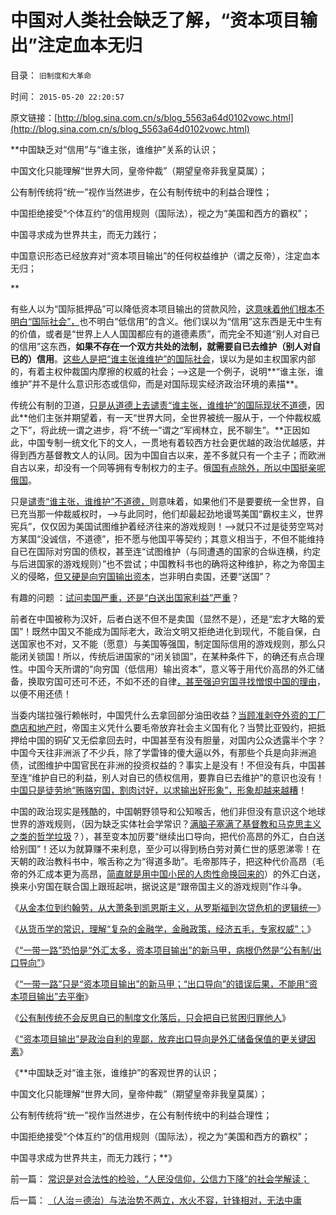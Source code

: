 # 中国对人类社会缺乏了解，“资本项目输出”注定血本无归

目录： `旧制度和大革命` 

时间： `2015-05-20 22:20:57` 

原文链接：[http://blog.sina.com.cn/s/blog_5563a64d0102vowc.html](http://blog.sina.com.cn/s/blog_5563a64d0102vowc.html)

**中国缺乏对“信用”与“谁主张，谁维护”关系的认识；

中国文化只能理解“世界大同，皇帝仲裁”（期望皇帝非我皇莫属）；

公有制传统将“统一”视作当然进步，在公有制传统中的利益合理性；

中国拒绝接受“个体互约”的信用规则（国际法），视之为“美国和西方的霸权”；

中国寻求成为世界共主，而无力践行；

中国意识形态已经放弃对“资本项目输出”的任何权益维护（谓之反帝），注定血本无归；

**

有些人以为“国际抵押品”可以降低资本项目输出的贷款风险，[这意味着他们根本不明白“国际社会”，](../../../2009/6/14/认清西方社会所谓的人权价值观的真相.md)也不明白“低信用”的含义。他们误以为“信用”这东西是无中生有的价值，或者是“世界上人人国国都应有的道德素质”，而完全不知道“别人对自已的信用”这东西，**如果不存在一个双方共处的法制，就需要自已去维护（别人对自已的）信用**。[这些人是把“谁主张谁维护”的国际社会](../../../2009/4/7/谁主张谁维护的现代国际法；海洋法的利益声明.md)，误以为是如主权国家内部的，有着主权仲裁国内摩擦的权威的社会；——>这是一个例子，说明**“谁主张，谁维护”并不是什么意识形态或信仰，而是对国际现实经济政治环境的素描**。

传统公有制的卫道，[只是从道德上去谴责“谁主张，谁维护”的国际现状不道德](../../../2012/11/1/欧洲基督教文化，自古以来就是弱肉强食.md)，因此**他们主张并期望着，有一天“世界大同，全世界被统一服从于，一个仲裁权威之下”，将此统一谓之进步，将“不统一”谓之“军阀林立，民不聊生”。**正因如此，中国专制一统文化下的文人，一贯地有着较西方社会更优越的政治优越感，并得到西方基督教文人的认同。因为中国自古以来，差不多就只有一个主子；而欧洲自古以来，却没有一个同等拥有专制权力的主子。俄[国有点除外，所以中国挺亲呢俄国](../../../2008/10/3/俄国不是中国模仿的对象.md)。

只是[谴责“谁主张，谁维护”不道德，](../../../2012/10/6/为什么美国的资产价格高，中国的资产就只能对外贱卖？.md)则意味着，如果他们不是要要统一全世界，自已充当那一仲裁威权时，——>与此同时，他们却最起劲地谩骂美国“霸权主义，世界宪兵”，仅仅因为美国试图维护着经济往来的游戏规则！——>就只不过是徒劳空骂对方某国“没诚信，不道德”，拒不愿与他国平等契约；其意义相当于，不但不能维持自已在国际对穷国的债权，甚至连“试图维护（与同遭遇的国家的合纵连横，约定与后进国家的游戏规则）”也不尝试；中国教科书也的确将这种维护，称之为帝国主义的侵略，[但又硬是向穷国输出资本](../../../2015/5/17/任何手段寻求“外汇储备保值”都是多余的，效果是徒劳的.md)，岂非明白卖国，还要“送国”？

有趣的问题 ：[试问卖国严重，还是“白送出国家利益”严重](../../../2007/11/27/人民币如何升值？中国向世界廉价献血不可继续！.md)？

前者在中国被称为汉奸，后者白送不但不是卖国（显然不是），还是“宏才大略的爱国”！既然中国又不能成为国际老大，政治文明又拒绝进化到现代，不能自保，白送国家也不对，又不能（愿意）与美国等强国，制定国际信用的游戏规则，那么只能闭关锁国！所以，传统后进国家的“闭关锁国”，在某种条件下，的确还有点合理性。中国今天所谓的“向穷国（低信用）输出资本”，意义等于用代价高昂的外汇储备，换取穷国可还可不还，不如不还的自律[，甚至强迫穷国寻找憎恨中国的理由](../../../2015/5/16/“一带一路，资本项目输出”只会招来穷国的憎恨和反华；.md)，以便不用还债！

当委内瑞拉强行赖帐时，中国凭什么去拿回部分油田收益？[当顾准剥夺外资的工厂商店和地产时](../../../2012/12/6/顾准，明朝，证监会的国有化拆迁“市场调控”.md)，帝国主义凭什么要毛帝放弃社会主义国有化？当赞比亚毁约，把抵押给中国的铜矿又无偿拿回去时，中国甚至有没有胆量，对国内公众透露半个字？中国今天往非洲派了不少兵，除了学雷锋的傻大逼以外，有那些个兵是向非洲追债，试图维护中国官民在非洲的投资权益的？事实上是没有！不但没有兵，中国甚至连“维护自已的利益，别人对自已的债权信用，要靠自已去维护”的意识也没有！[中国只是徒劳地“贿赂穷国，割肉讨好，以求输出好形象”，形象却越来越糟](../../../2009/12/13/“得道多助，失道寡助”.md)！

中国的政治现实是残酷的，中国朝野领导和公知喉舌，他们非但没有意识这个地球世界的游戏规则，（因为缺乏实体社会学常识？[满脑子塞满了基督教和马克思主义之类的哲学垃圾](../../../2015/4/16/基督教的价值观，是对天赋人权的根本否定，为社会主义服务.md)？），甚至变本加厉要“继续出口导向，把代价高昂的外汇，白白送给别国”！还以为就算赚不来利息，至少可以得到杨白劳对黄仁世的感恩涕零！在天朝的政治教科书中，喉舌称之为“得道多助”。毛帝那阵子，把这种代价高昂（毛帝的外汇成本更为高昂，[简直就是用中国小民的人肉性命换回来的](../../../2011/1/21/香港模式和日本鬼子“人肉开采”.md)）的外汇白送，换来小穷国在联合国上跟班起哄，据说这是“跟帝国主义的游戏规则”作斗争。

《[从金本位到约翰劳，从大萧条到凯恩斯主义，从罗斯福到次贷危机的逻辑统一](../../../2015/5/12/常识的威力；从约翰劳到凯恩斯主义，货币学的逻辑统一.md)》

《[从货币学的常识，理解“复杂的金融学，金融政策，经济五毛，专家权威”；](../../../2015/5/13/从货币学的常识，理解“复杂的金融学，金融政策，经济五毛，御用权威”；.md)》

《[“一带一路”恐怕是“外汇太多，资本项目输出”的新马甲，病根仍然是“公有制/出口导向”](../../../2015/5/14/从货币学理解“资本输出／流失”与“一带一路”的常识矛盾；.md)》

《[“一带一路”只是“资本项目输出”的新马甲；“出口导向”的错误后果，不能用“资本项目输出”去平衡](../../../2015/5/15/“一带一路”大概是“资本项目输出”的新马甲；.md)》

《[公有制传统不会反思自已的制度文化落后，只会把自已贫困归罪他人](../../../2015/5/16/“一带一路，资本项目输出”只会招来穷国的憎恨和反华；.md)》

《[“资本项目输出”是政治自利的卑鄙，放弃出口导向是外汇储备保值的更关键因素](../../../2015/5/17/任何手段寻求“外汇储备保值”都是多余的，效果是徒劳的.md)》

《**中国缺乏对“谁主张，谁维护”的客观世界的认识；

中国文化只能理解“世界大同，皇帝仲裁”（期望皇帝非我皇莫属）；

公有制传统将“统一”视作当然进步，在公有制传统中的利益合理性；

中国拒绝接受“个体互约”的信用规则（国际法），视之为“美国和西方的霸权”；

中国寻求成为世界共主，而无力践行；**》

前一篇： [常识是对合法性的检验，“人民没信仰，公信力下降”的社会学解读；](../../../2015/5/23/常识是对合法性的检验，“人民没信仰，公信力下降”的社会学解读；.md)

后一篇： [（人治＝德治）与法治势不两立，水火不容，针锋相对，无法中庸](../../../2015/5/20/（人治＝德治）与法治势不两立，水火不容，针锋相对，无法中庸.md)

